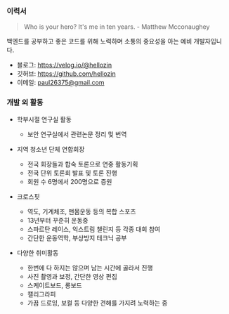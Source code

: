 ### 이력서

> Who is your hero?
> It's me in ten years. - Matthew Mcconaughey

백엔드를 공부하고 좋은 코드를 위해 노력하며 소통의 중요성을 아는 예비 개발자입니다.

- 블로그: https://velog.io/@hellozin
- 깃허브: https://github.com/hellozin
- 이메일: paul26375@gmail.com

### 개발 외 활동

- 학부시절 연구실 활동
  - 보안 연구실에서 관련논문 정리 및 번역

- 지역 청소년 단체 연합회장
  - 전국 회장들과 합숙 토론으로 연중 활동기획
  - 전국 단위 토론회 발표 및 토론 진행
  - 회원 수 6명에서 200명으로 증원

- 크로스핏
  - 역도, 기계체조, 맨몸운동 등의 복합 스포츠
  - 13년부터 꾸준히 운동중
  - 스파르탄 레이스, 익스트림 챌린지 등 각종 대회 참여
  - 간단한 운동역학, 부상방지 테크닉 공부

- 다양한 취미활동
  - 한번에 다 하지는 않으며 남는 시간에 골라서 진행
  - 사진 촬영과 보정, 간단한 영상 편집
  - 스케이트보드, 롱보드
  - 캘리그라피
  - 가끔 드로잉, 보컬 등 다양한 견해를 가지려 노력하는 중